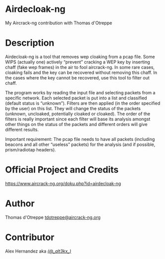 # Airdecloak-ng
My Aircrack-ng contribution with Thomas d'Otreppe

# Description
Airdecloak-ng is a tool that removes wep cloaking from a pcap file. Some WIPS (actually one) actively “prevent” cracking a WEP key by inserting chaff (fake wep frames) in the air to fool aircrack-ng. In some rare cases, cloaking fails and the key can be recovered without removing this chaff. In the cases where the key cannot be recovered, use this tool to filter out chaff.

The program works by reading the input file and selecting packets from a specific network. Each selected packet is put into a list and classified (default status is “unknown”). Filters are then applied (in the order specified by the user) on this list. They will change the status of the packets (unknown, uncloaked, potentially cloaked or cloaked). The order of the filters is really important since each filter will base its analysis amongst other things on the status of the packets and different orders will give different results.

Important requirement: The pcap file needs to have all packets (including beacons and all other “useless” packets) for the analysis (and if possible, prism/radiotap headers).

# Official Project and Credits
https://www.aircrack-ng.org/doku.php?id=airdecloak-ng

# Author 
Thomas d'Otreppe <tdotreppe@aircrack-ng.org>

# Contributor 
Alex Hernandez aka <em><a href="https://twitter.com/_alt3kx_" rel="nofollow">(@\_alt3kx\_)</a></em>
